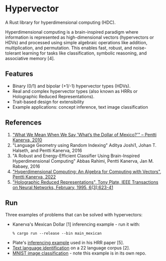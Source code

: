 # Hypervector

A Rust library for hyperdimensional computing (HDC).

Hyperdimensional computing is a brain-inspired paradigm where information is represented as high-dimensional vectors (hypervectors or HDVs) and processed using simple algebraic operations like addition, multiplication, and permutation. This enables fast, robust, and noise-tolerant learning for tasks like classification, symbolic reasoning, and associative memory [4].

## Features

- Binary (0/1) and bipolar (+1/-1) hypervector types (HDVs).
- Real and complex hypervector types (also known as HRRs or Holographic Reduced Representations).
- Trait-based design for extensibility
- Example applications: concept inference, text image classification

## References

1. ["What We Mean When We Say 'What’s the Dollar of Mexico?'" – Pentti Kanerva, 2010](https://aaai.org/papers/02243-2243-what-we-mean-when-we-say-whats-the-dollar-of-mexico-prototypes-and-mapping-in-concept-space/)  
2. "Language Geometry using Random Indexing" Aditya Joshi1, Johan T. Halseth, and Pentti Kanerva, 2016
3. "A Robust and Energy-Efficient Classifier Using Brain-Inspired Hyperdimensional Computing" Abbas Rahimi, Pentti Kanerva, Jan M. Rabaey, 2016
4. ["Hyperdimensional Computing: An Algebra for Computing with Vectors", Pentti Kanerva, 2022](https://redwood.berkeley.edu/wp-content/uploads/2022/05/kanerva2022hdmss.pdf)
5. ["Holographic Reduced Representations", Tony Plate, IEEE Transactions on Neural Networks, February, 1995, 6(3):623-41](https://www.researchgate.net/publication/5589577_Holographic_Reduced_Representations)

Run
-----

Three examples of problems that can be solved with hypervectors:

* Kanerva's Mexican Dollar [1] inferencing example - run it with:
  ```
  % cargo run --release --bin main_mexican
  ```
* Plate's [inferencing example](READMEplate.md) used in his HRR paper [5].
* [Text language identification](READMElanguage_id.md) on a 22 language corpus [2].
* [MNIST image classification](https://github.com/jesper-olsen/engram) - note this example is in its own repo.

